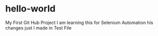 # hello-world
My First Git Hub Project
I am learning this for Selenium Automation
his changes just I made in Test File
